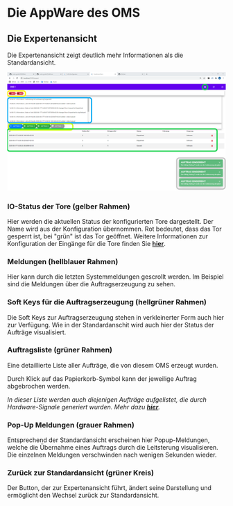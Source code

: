 # Die AppWare des OMS
## Die Expertenansicht
Die Expertenansicht zeigt deutlich mehr Informationen als die Standardansicht. 

![Expertenansicht](./ExpertViewMultipleOrderStates.png?raw=true "Expertenansicht und die verschiedenen Bereiche")

### IO-Status der Tore (gelber Rahmen)
Hier werden die aktuellen Status der konfigurierten Tore dargestellt. Der Name wird aus der Konfiguration übernommen. Rot bedeutet, dass das Tor gesperrt ist, bei "grün" ist das Tor geöffnet. Weitere Informationen zur Konfiguration der Eingänge für die Tore finden Sie [**hier**](../configuration/configuration_iogates.md).

### Meldungen (hellblauer Rahmen)
Hier kann durch die letzten Systemmeldungen gescrollt werden. Im Beispiel sind die Meldungen über die Auftragserzeugung zu sehen.

### Soft Keys für die Auftragserzeugung (hellgrüner Rahmen)
Die Soft Keys zur Auftragserzeugung stehen in verkleinerter Form auch hier zur Verfügung. Wie in der Standardanschit wird auch hier der Status der Aufträge visualisiert.  

### Auftragsliste (grüner Rahmen)
Eine detaillierte Liste aller Aufträge, die von diesem OMS erzeugt wurden. 

Durch Klick auf das Papierkorb-Symbol kann der jeweilige Auftrag abgebrochen werden. 

*In dieser Liste werden auch diejenigen Aufträge aufgelistet, die durch Hardware-Signale generiert wurden. Mehr dazu [**hier**](../configuration/configuration_ioorders.md).*

### Pop-Up Meldungen (grauer Rahmen)
Entsprechend der Standardansicht erscheinen hier Popup-Meldungen, welche die Übernahme eines Auftrags durch die Leitsterung visualisieren. Die einzelnen Meldungen verschwinden nach wenigen Sekunden wieder.

### Zurück zur Standardansicht (grüner Kreis)
Der Button, der zur Expertenansicht führt, ändert seine Darstellung und ermöglicht den Wechsel zurück zur Standardansicht.
